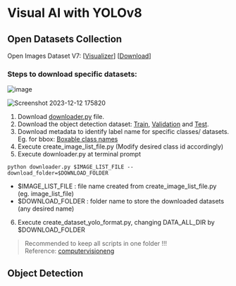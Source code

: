 # Visual AI with YOLOv8
## Open Datasets Collection
Open Images Dataset V7:  [[Visualizer](https://storage.googleapis.com/openimages/web/visualizer/index.html)] [[Download](https://storage.googleapis.com/openimages/web/download_v7.html)]

### Steps to download specific datasets:
![image](https://github.com/Fyzie/Visual-AI-with-YoloV8/assets/76240694/2878b7a9-fdd6-4e95-b313-5e852655d2a9)   

![Screenshot 2023-12-12 175820](https://github.com/Fyzie/Visual-AI-with-YoloV8/assets/76240694/938aa6f9-0c42-4d2f-ba3e-784174ea44c1)

1. Download [downloader.py](https://raw.githubusercontent.com/openimages/dataset/master/downloader.py) file.
2. Download the object detection dataset: [Train](https://storage.googleapis.com/openimages/v6/oidv6-train-annotations-bbox.csv), [Validation](https://storage.googleapis.com/openimages/v5/validation-annotations-bbox.csv) and [Test](https://storage.googleapis.com/openimages/v5/test-annotations-bbox.csv).
3. Download metadata to identify label name for specific classes/ datasets. Eg. for bbox: [Boxable class names](https://storage.googleapis.com/openimages/v7/oidv7-class-descriptions-boxable.csv)
4. Execute create_image_list_file.py (Modify desired class id accordingly)
5. Execute downloader.py at terminal prompt
```
python downloader.py $IMAGE_LIST_FILE --download_folder=$DOWNLOAD_FOLDER
```
- $IMAGE_LIST_FILE : file name created from create_image_list_file.py (eg. image_list_file)
- $DOWNLOAD_FOLDER : folder name to store the downloaded datasets (any desired name)
6. Execute create_dataset_yolo_format.py, changing DATA_ALL_DIR by $DOWNLOAD_FOLDER

> Recommended to keep all scripts in one folder !!!   
> Reference: [computervisioneng](https://github.com/computervisioneng/train-yolov8-custom-dataset-step-by-step-guide)

## Object Detection

